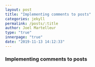 ```yaml
---
layout: post
title: "Implementing comments to posts"
categories: jekyll
permalink: /posts/:title
author: Joel Martelleur
type: "true"
innerpage: "true"
date: "2019-11-13 14:12:33" 
---
```


### Implementing comments to posts